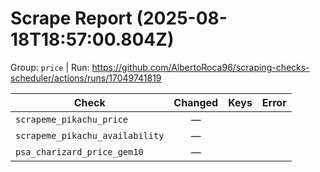 # Scrape Report (2025-08-18T18:57:00.804Z)

Group: `price`  |  Run: https://github.com/AlbertoRoca96/scraping-checks-scheduler/actions/runs/17049741819

| Check | Changed | Keys | Error |
|---|:---:|:--|:--|
| `scrapeme_pikachu_price` | — |  |  |
| `scrapeme_pikachu_availability` | — |  |  |
| `psa_charizard_price_gem10` | — |  |  |
